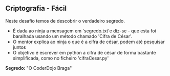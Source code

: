 ## Criptografia - Fácil

Neste desafio temos de descobrir o verdadeiro segredo.

- É dada ao ninja a mensagem em 'segredo.txt'e diz-se - que esta foi baralhada usando um método chamado 'Cifra de César'.
- O mentor explica ao ninja o que é a cifra de césar, podem até pesquisar juntos
- O objetivo é escrever em python a cifra de césar de forma bastante simplificada, como no ficheiro 'cifraCesar\.py'


**Segredo:** "O CoderDojo Braga"

